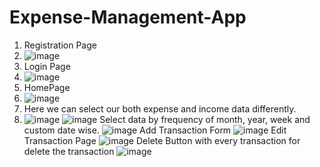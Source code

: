 # Expense-Management-App

1. Registration Page
2. ![image](https://github.com/stubborn-daksh/Expense-Management-App/assets/121766053/51bfcbe2-548d-41dd-857a-445e85e3fbb1)
3. Login Page
4. ![image](https://github.com/stubborn-daksh/Expense-Management-App/assets/121766053/c4eea454-4a68-410e-b941-b5ba6ff356e0)
5. HomePage
6. ![image](https://github.com/stubborn-daksh/Expense-Management-App/assets/121766053/1e7b03e6-d634-450e-8f14-da42699cd152)
7. Here we can select our both expense and income data differently.
8. ![image](https://github.com/stubborn-daksh/Expense-Management-App/assets/121766053/8610b7f7-f1fd-44ce-81fd-03d0d89ab32c)
![image](https://github.com/stubborn-daksh/Expense-Management-App/assets/121766053/4255f90a-8e87-4730-84fc-39bce9573154)
Select data by frequency of month, year, week and custom date wise.
![image](https://github.com/stubborn-daksh/Expense-Management-App/assets/121766053/97312175-87df-45c2-8d16-fb18a0d18f9f)
Add Transaction Form
![image](https://github.com/stubborn-daksh/Expense-Management-App/assets/121766053/855821b0-7659-4a87-a0ea-3512c5e1882d)
Edit Transaction Page
![image](https://github.com/stubborn-daksh/Expense-Management-App/assets/121766053/e21fe7e9-1a82-4629-93f6-48d8597aec79)
Delete Button with every transaction for delete the transaction 
![image](https://github.com/stubborn-daksh/Expense-Management-App/assets/121766053/0acae30b-1bc2-43ca-8b5e-8e98cd05315d)

